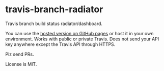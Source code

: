 # travis-branch-radiator
Travis branch build status radiator/dashboard.

You can use the [hosted version on GitHub pages](http://jliuhtonen.github.io/travis-branch-radiator) or host it in your own environment. 
Works with public or private Travis. Does not send your API key anywhere except the Travis API through HTTPS.

Plz send PRs.

License is MIT.
